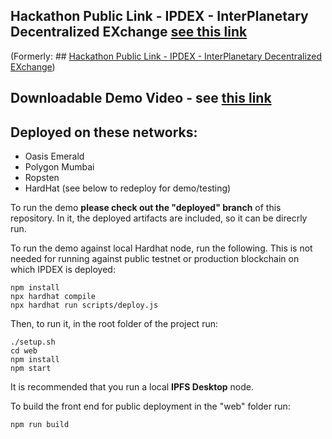 ## Hackathon Public Link - IPDEX - InterPlanetary Decentralized EXchange [see this link](https://showcase.ethglobal.com/hackmoney2022/ipdex-interplanetary-decentralized-exchange-498o0)

(Formerly: ## [Hackathon Public Link - IPDEX - InterPlanetary Decentralized EXchange](https://showcase.ethglobal.com/hackmoney2022/ipdex-498o0))

## Downloadable Demo Video - see [this link](../doc/IPDEX.mp4)

## Deployed on these networks:
- Oasis Emerald
- Polygon Mumbai
- Ropsten
- HardHat (see below to redeploy for demo/testing)

To run the demo **please check out the "deployed" branch** of this repository. In it, the deployed artifacts are included, so it can be direcrly run. 

To run the demo against local Hardhat node, run the following. This is not needed for running against public testnet or production blockchain on which IPDEX is deployed:
```shell
npm install
npx hardhat compile
npx hardhat run scripts/deploy.js
```

Then, to run it, in the root folder of the project run:
```shell
./setup.sh
cd web
npm install
npm start
```

It is recommended that you run a local **IPFS Desktop** node.

To build the front end for public deployment in the "web" folder run:
```shell
npm run build
```
